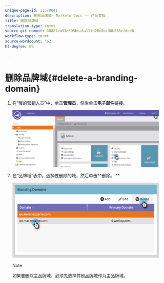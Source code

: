 ```yaml
---
unique-page-id: 11378041
description: 删除品牌域- Marketo Docs —— 产品文档
title: 删除品牌域
translation-type: tm+mt
source-git-commit: 00887ea53e395bea3a11fd28e0ac98b085ef6ed8
workflow-type: tm+mt
source-wordcount: '62'
ht-degree: 0%

---
```



# 删除品牌域{#delete-a-branding-domain}

1. 在“我的营销人员”中，单击**管理员**，然后单击**电子邮件**链接。

   ![](assets/image2016-6-29-16-3a42-3a20.png)

1. 在“品牌域”表中，选择要删除的域，然后单击**删除。 **

   ![](assets/image2016-8-12-11-3a0-3a26.png)

   >[!NOTE]
   >
   >如果要删除主品牌域，必须先选择其他品牌域作为主品牌域。

